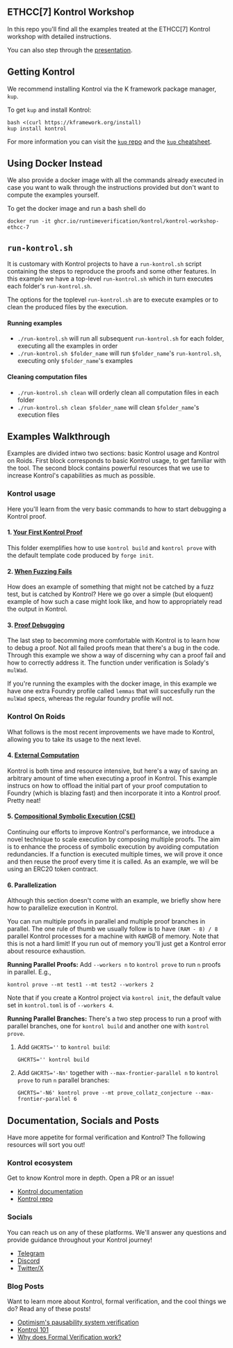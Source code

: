 ETHCC[7] Kontrol Workshop
-------------------------

In this repo you'll find all the examples treated at the ETHCC[7] Kontrol workshop with detailed instructions.

You can also step through the [presentation](./Presentation-ETHCC7.pdf).

## Getting Kontrol

We recommend installing Kontrol via the K framework package manager, `kup`.

To get `kup` and install Kontrol:
```shell
bash <(curl https://kframework.org/install)
kup install kontrol
```

For more information you can visit the [`kup` repo](https://github.com/runtimeverification/kup) and the [`kup` cheatsheet](https://docs.runtimeverification.com/kontrol/cheatsheets/kup-cheatsheet).

## Using Docker Instead

We also provide a docker image with all the commands already executed in case you want to walk through the instructions provided but don't want to compute the examples yourself.

To get the docker image and run a bash shell do
```shell
docker run -it ghcr.io/runtimeverification/kontrol/kontrol-workshop-ethcc-7
```

## `run-kontrol.sh`

It is customary with Kontrol projects to have a `run-kontrol.sh` script containing the steps to reproduce the proofs and some other features.
In this example we have a top-level `run-kontrol.sh` which in turn executes each folder's `run-kontrol.sh`.

The options for the toplevel `run-kontrol.sh` are to execute examples or to clean the produced files by the execution.

#### Running examples
- `./run-kontrol.sh` will run all subsequent `run-kontrol.sh` for each folder, executing all the examples in order
- `./run-kontrol.sh $folder_name` will run `$folder_name`'s `run-kontrol.sh`, executing only `$folder_name`'s examples

#### Cleaning computation files
- `./run-kontrol.sh clean` will orderly clean all computation files in each folder
- `./run-kontrol.sh clean $folder_name` will clean `$folder_name`'s execution files

## Examples Walkthrough

Examples are divided intwo two sections: basic Kontrol usage and Kontrol on Roids. First block corresponds to basic Kontrol usage, to get familiar with the tool. The second block contains powerful resources that we use to increase Kontrol's capabilities as much as possible.

### Kontrol usage

Here you'll learn from the very basic commands to how to start debugging a Kontrol proof.

#### 1. [Your First Kontrol Proof](./1-your-first-proof)

This folder exemplifies how to use `kontrol build` and `kontrol prove` with the default template code produced by `forge init`.

#### 2. [When Fuzzing Fails](./2-when-fuzzing-fails)

How does an example of something that might not be catched by a fuzz test, but is catched by Kontrol? Here we go over a simple (but eloquent) example of how such a case might look like, and how to appropriately read the output in Kontrol.

#### 3. [Proof Debugging](./3-proof-debugging)

The last step to becomming more comfortable with Kontrol is to learn how to debug a proof. Not all failed proofs mean that there's a bug in the code. Through this example we show a way of discerning why can a proof fail and how to correctly address it. The function under verification is Solady's `mulWad`.

If you're running the examples with the docker image, in this example we have one extra Foundry profile called `lemmas` that will succesfully run the `mulWad` specs, whereas the regular foundry profile will not.

### Kontrol On Roids

What follows is the most recent improvements we have made to Kontrol, allowing you to take its usage to the next level.

#### 4. [External Computation](./4-external-computation)

Kontrol is both time and resource intensive, but here's a way of saving an arbitrary amount of time when executing a proof in Kontrol. This example instrucs on how to offload the initial part of your proof computation to Foundry (which is blazing fast) and then incorporate it into a Kontrol proof. Pretty neat!

#### 5. [Compositional Symbolic Execution (CSE)](5-compositional-symbolic-execution)

Continuing our efforts to improve Kontrol's performance, we introduce a novel technique to scale execution by composing multiple proofs. The aim is to enhance the process of symbolic execution by avoiding computation redundancies. If a function is executed multiple times, we will prove it once and then reuse the proof every time it is called. As an example, we will be using an ERC20 token contract.

#### 6. Parallelization

Although this section doesn't come with an example, we briefly show here how to parallelize execution in Kontrol.

You can run multiple proofs in parallel and multiple proof branches in parallel. The one rule of thumb we usually follow is to have `(RAM - 8) / 8` parallel Kontrol processes for a machine with `RAM`GB of memory. Note that this is not a hard limit! If you run out of memory you'll just get a Kontrol error about resource exhaustion.

**Running Parallel Proofs:** Add `--workers n` to `kontrol prove` to run `n` proofs in parallel. E.g.,
```
kontrol prove --mt test1 --mt test2 --workers 2
```
Note that if you create a Kontrol project via `kontrol init`, the default value set in `kontrol.toml` is of `--workers 4`.

**Running Parallel Branches:** There's a two step process to run a proof with parallel branches, one for `kontrol build` and another one with `kontrol prove`.

1. Add `GHCRTS=''` to `kontrol build`:
    ```
    GHCRTS='' kontrol build
    ```
2. Add `GHCRTS='-Nn'` together with `--max-frontier-parallel n` to `kontrol prove` to run `n` parallel branches:
    ```
    GHCRTS='-N6' kontrol prove --mt prove_collatz_conjecture --max-frontier-parallel 6
    ```

## Documentation, Socials and Posts

Have more appetite for formal verification and Kontrol? The following resources will sort you out!

### Kontrol ecosystem

Get to know Kontrol more in depth. Open a PR or an issue!

- [Kontrol documentation](https://docs.runtimeverification.com/kontrol/cheatsheets/kup-cheatsheet)
- [Kontrol repo](https://github.com/runtimeverification/kontrol)

### Socials

You can reach us on any of these platforms. We'll answer any questions and provide guidance throughout your Kontrol journey!

- [Telegram](https://t.me/rv_kontrol)
- [Discord](https://discord.com/invite/CurfmXNtbN)
- [Twitter/X](https://x.com/rv_inc)

### Blog Posts

Want to learn more about Kontrol, formal verification, and the cool things we do? Read any of these posts!

- [Optimism's pausability system verification](https://runtimeverification.com/blog/kontrol-integrated-verification-of-the-optimism-pausability-mechanism)
- [Kontrol 101](https://runtimeverification.com/blog/kontrol-101)
- [Why does Formal Verification work?](https://runtimeverification.com/blog/formal-verification-lore)
